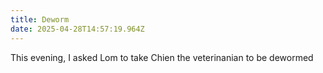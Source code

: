 ```yaml
---
title: Deworm
date: 2025-04-28T14:57:19.964Z
---
```


This evening, I asked Lom to take Chien the veterinanian to be dewormed
